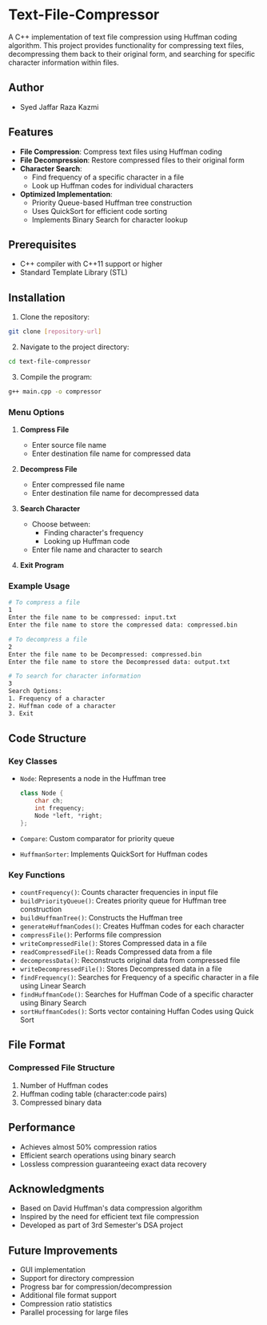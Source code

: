 # Text-File-Compressor

A C++ implementation of text file compression using Huffman coding algorithm. This project provides functionality for compressing text files, decompressing them back to their original form, and searching for specific character information within files.

## Author
- Syed Jaffar Raza Kazmi
  
## Features

- **File Compression**: Compress text files using Huffman coding
- **File Decompression**: Restore compressed files to their original form
- **Character Search**:
  - Find frequency of a specific character in a file
  - Look up Huffman codes for individual characters
- **Optimized Implementation**:
  - Priority Queue-based Huffman tree construction
  - Uses QuickSort for efficient code sorting
  - Implements Binary Search for character lookup
  

## Prerequisites

- C++ compiler with C++11 support or higher
- Standard Template Library (STL)

## Installation

1. Clone the repository:
```bash
git clone [repository-url]
```

2. Navigate to the project directory:
```bash
cd text-file-compressor
```

3. Compile the program:
```bash
g++ main.cpp -o compressor
```

### Menu Options

1. **Compress File**
   - Enter source file name
   - Enter destination file name for compressed data
   
2. **Decompress File**
   - Enter compressed file name
   - Enter destination file name for decompressed data
   
3. **Search Character**
   - Choose between:
     - Finding character's frequency
     - Looking up Huffman code
   - Enter file name and character to search

4. **Exit Program**

### Example Usage

```bash
# To compress a file
1
Enter the file name to be compressed: input.txt
Enter the file name to store the compressed data: compressed.bin

# To decompress a file
2
Enter the file name to be Decompressed: compressed.bin
Enter the file name to store the Decompressed data: output.txt

# To search for character information
3
Search Options:
1. Frequency of a character
2. Huffman code of a character
3. Exit
```

## Code Structure

### Key Classes

- `Node`: Represents a node in the Huffman tree
  ```cpp
  class Node {
      char ch;
      int frequency;
      Node *left, *right;
  };
  ```

- `Compare`: Custom comparator for priority queue
- `HuffmanSorter`: Implements QuickSort for Huffman codes

### Key Functions

- `countFrequency()`: Counts character frequencies in input file
- `buildPriorityQueue()`: Creates priority queue for Huffman tree construction
- `buildHuffmanTree()`: Constructs the Huffman tree
- `generateHuffmanCodes()`: Creates Huffman codes for each character
- `compressFile()`: Performs file compression
- `writeCompressedFile()`: Stores Compressed data in a file
- `readCompressedFile()`: Reads Compressed data from a file
- `decompressData()`: Reconstructs original data from compressed file
- `writeDecompressedFile()`: Stores Decompressed data in a file
- `findFrequency()`: Searches for Frequency of a specific character in a file using Linear Search
- `findHuffmanCode()`: Searches for Huffman Code of a specific character using Binary Search
- `sortHuffmanCodes()`: Sorts vector containing Huffan Codes using Quick Sort

## File Format

### Compressed File Structure
1. Number of Huffman codes
2. Huffman coding table (character:code pairs)
3. Compressed binary data

## Performance

- Achieves almost 50% compression ratios 
- Efficient search operations using binary search
- Lossless compression guaranteeing exact data recovery

## Acknowledgments

- Based on David Huffman's data compression algorithm
- Inspired by the need for efficient text file compression
- Developed as part of 3rd Semester's DSA project

## Future Improvements

- GUI implementation
- Support for directory compression
- Progress bar for compression/decompression
- Additional file format support
- Compression ratio statistics
- Parallel processing for large files




